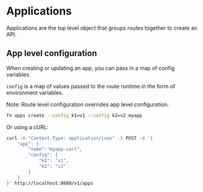 # Applications

Applications are the top level object that groups routes together to create an API.

## App level configuration

When creating or updating an app, you can pass in a map of config variables.

`config` is a map of values passed to the route runtime in the form of
environment variables.

Note: Route level configuration overrides app level configuration.

```sh
fn apps create --config k1=v1 --config k2=v2 myapp
```

Or using a cURL:

```sh
curl -H "Content-Type: application/json" -X POST -d '{
    "app": {
        "name":"myapp-curl",
        "config": {
            "k1": "v1",
            "k2": "v2"
        }
    }
}' http://localhost:8080/v1/apps
```